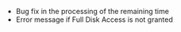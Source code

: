* Bug fix in the processing of the remaining time
* Error message if Full Disk Access is not granted
